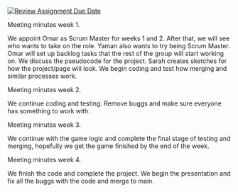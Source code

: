[![Review Assignment Due Date](https://classroom.github.com/assets/deadline-readme-button-22041afd0340ce965d47ae6ef1cefeee28c7c493a6346c4f15d667ab976d596c.svg)](https://classroom.github.com/a/9ew2LI-M)

Meeting minutes week 1. 

We appoint Omar as Scrum Master for weeks 1 and 2. After that, we will see who wants to take on the role. Yaman also wants to try being Scrum Master. Omar will set up backlog tasks that the rest of the group will start working on. We discuss the pseudocode for the project. Sarah creates sketches for how the project/page will look. We begin coding and test how merging and similar processes work.

Meeting minutes week 2.

We continue coding and testing. Remove buggs and make sure everyone has something  to work with. 

Meeting minutes week 3.

We continue with the game logic and complete the final stage of testing and merging, hopefully we get the game finished by the end of the week.

Meeting minutes week 4.

We finish the code and complete the project. We begin the presentation and fix all the buggs with the code and merge to main. 
